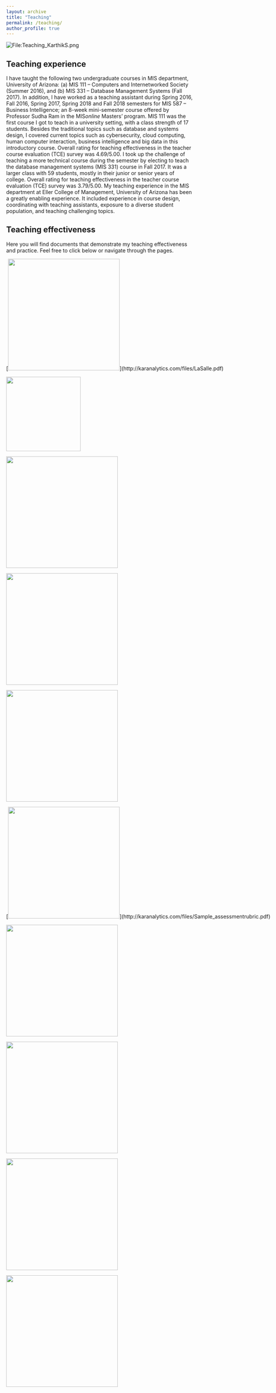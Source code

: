 ```yaml
---
layout: archive
title: "Teaching"
permalink: /teaching/
author_profile: true
---
```


<div class="wp-caption aligncenter" style="width: 775px">
  <p>
    <img class="aligncenter" src="http://karanalytics.com/images/Teaching4.png" alt="File:Teaching_KarthikS.png"/>
  </p>
</div>

## Teaching experience

I have taught the following two undergraduate courses in MIS department, University of Arizona: (a) MIS 111 – Computers and Internetworked Society (Summer 2016), and (b) MIS 331 – Database Management Systems (Fall 2017). In addition, I have worked as a teaching assistant during Spring 2016, Fall 2016, Spring 2017, Spring 2018 and Fall 2018 semesters for MIS 587 – Business Intelligence; an 8-week mini-semester course offered by Professor Sudha Ram in the MIS*online* Masters’ program. MIS 111 was the first course I got to teach in a university setting, with a class strength of 17 students. Besides the traditional topics such as database and systems design, I covered current topics such as cybersecurity, cloud computing, human computer interaction, business intelligence and big data in this introductory course. Overall rating for teaching effectiveness in the teacher course evaluation (TCE) survey was 4.69/5.00. I took up the challenge of teaching a more technical course during the semester by electing to teach the database management systems (MIS 331) course in Fall 2017. It was a larger class with 59 students, mostly in their junior or senior years of college. Overall rating for teaching effectiveness in the teacher course evaluation (TCE) survey was 3.79/5.00. My teaching experience in the MIS department at Eller College of Management, University of Arizona has been a greatly enabling experience. It included experience in course design, coordinating with teaching assistants, exposure to a diverse student population, and teaching challenging topics.

## Teaching effectiveness

Here you will find documents that demonstrate my teaching effectiveness and practice. Feel free to click below or navigate through the pages.

<div class="row" style="width: 775px">
  <div class="column">
  [<img src="http://karanalytics.com/images/lasalle.png" style="width: 300px">](http://karanalytics.com/files/LaSalle.pdf)

  [<img src="http://karanalytics.com/images/samplevideo.png" style="width: 200px">](https://youtu.be/IV-Fsuq-23Y)

  [<img src="http://karanalytics.com/images/letterZhipeng.png" style="width: 300px">](http://karanalytics.com/files/peerobservation.pdf)

  [<img src="http://karanalytics.com/images/sample_assignment.png" style="width: 300px">](http://karanalytics.com/files/Sample_assignment.pdf)

  [<img src="http://karanalytics.com/images/assignmentfeedback.png" style="width: 300px">](http://karanalytics.com/files/Sample_assignmentfeedback.pdf)

  </div>
  <div class="column">
  [<img src="http://karanalytics.com/images/teachingrubric.png" style="width: 300px">](http://karanalytics.com/files/Sample_assessmentrubric.pdf)

  [<img src="http://karanalytics.com/images/syllabus.png" style="width: 300px">](http://karanalytics.com/files/Sample_syllabus.pdf)

  [<img src="http://karanalytics.com/images/lessonplan.png" style="width: 300px">](http://karanalytics.com/files/Sample_lessonplan.pdf)

  [<img src="http://karanalytics.com/images/tcemis111.png" style="width: 300px">](http://karanalytics.com/files/MIS111_feedback.pdf)

  [<img src="http://karanalytics.com/images/tcemis331.png" style="width: 300px">](http://karanalytics.com/files/MIS331_feedback.pdf)

  </div>
</div>
